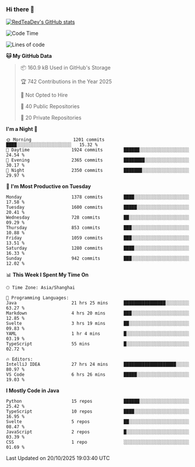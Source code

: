 ### Hi there 👋

<!--
**RedTeaDev/RedTeaDev** is a ✨ _special_ ✨ repository because its `README.md` (this file) appears on your GitHub profile.

Here are some ideas to get you started:

- 🔭 I’m currently working on ...
- 🌱 I’m currently learning ...
- 👯 I’m looking to collaborate on ...
- 🤔 I’m looking for help with ...
- 💬 Ask me about ...
- 📫 How to reach me: ...
- 😄 Pronouns: ...
- ⚡ Fun fact: ...
-->

<!--
[![wakatime](https://wakatime.com/badge/user/6b101ed0-04c0-4490-9283-eb61f2efff96.svg)](https://wakatime.com/@6b101ed0-04c0-4490-9283-eb61f2efff96)
!-->

[![RedTeaDev's GitHub stats](https://github-readme-stats.vercel.app/api?username=RedTeaDev\&include_all_commits=true)](https://github.com/anuraghazra/github-readme-stats)
<!--
[![willianrod's wakatime stats](https://github-readme-stats.vercel.app/api/wakatime?username=RedTeaDev)](https://github.com/anuraghazra/github-readme-stats)
!-->
<!--START_SECTION:waka-->
![Code Time](http://img.shields.io/badge/Code%20Time-3%2C601%20hrs-blue)

![Lines of code](https://img.shields.io/badge/From%20Hello%20World%20I%27ve%20Written-1.4%20million%20lines%20of%20code-blue)

**🐱 My GitHub Data** 

> 📦 160.9 kB Used in GitHub's Storage 
 > 
> 🏆 742 Contributions in the Year 2025
 > 
> 🚫 Not Opted to Hire
 > 
> 📜 40 Public Repositories 
 > 
> 🔑 20 Private Repositories 
 > 
**I'm a Night 🦉** 

```text
🌞 Morning                1201 commits        ████░░░░░░░░░░░░░░░░░░░░░   15.32 % 
🌆 Daytime                1924 commits        ██████░░░░░░░░░░░░░░░░░░░   24.54 % 
🌃 Evening                2365 commits        ████████░░░░░░░░░░░░░░░░░   30.17 % 
🌙 Night                  2350 commits        ███████░░░░░░░░░░░░░░░░░░   29.97 % 
```
📅 **I'm Most Productive on Tuesday** 

```text
Monday                   1378 commits        ████░░░░░░░░░░░░░░░░░░░░░   17.58 % 
Tuesday                  1600 commits        █████░░░░░░░░░░░░░░░░░░░░   20.41 % 
Wednesday                728 commits         ██░░░░░░░░░░░░░░░░░░░░░░░   09.29 % 
Thursday                 853 commits         ███░░░░░░░░░░░░░░░░░░░░░░   10.88 % 
Friday                   1059 commits        ███░░░░░░░░░░░░░░░░░░░░░░   13.51 % 
Saturday                 1280 commits        ████░░░░░░░░░░░░░░░░░░░░░   16.33 % 
Sunday                   942 commits         ███░░░░░░░░░░░░░░░░░░░░░░   12.02 % 
```


📊 **This Week I Spent My Time On** 

```text
🕑︎ Time Zone: Asia/Shanghai

💬 Programming Languages: 
Java                     21 hrs 25 mins      ████████████████░░░░░░░░░   63.27 % 
Markdown                 4 hrs 20 mins       ███░░░░░░░░░░░░░░░░░░░░░░   12.85 % 
Svelte                   3 hrs 19 mins       ██░░░░░░░░░░░░░░░░░░░░░░░   09.83 % 
YAML                     1 hr 4 mins         █░░░░░░░░░░░░░░░░░░░░░░░░   03.19 % 
TypeScript               55 mins             █░░░░░░░░░░░░░░░░░░░░░░░░   02.72 % 

🔥 Editors: 
IntelliJ IDEA            27 hrs 24 mins      ████████████████████░░░░░   80.97 % 
VS Code                  6 hrs 26 mins       █████░░░░░░░░░░░░░░░░░░░░   19.03 % 
```

**I Mostly Code in Java** 

```text
Python                   15 repos            ██████░░░░░░░░░░░░░░░░░░░   25.42 % 
TypeScript               10 repos            ████░░░░░░░░░░░░░░░░░░░░░   16.95 % 
Svelte                   5 repos             ██░░░░░░░░░░░░░░░░░░░░░░░   08.47 % 
JavaScript               2 repos             █░░░░░░░░░░░░░░░░░░░░░░░░   03.39 % 
CSS                      1 repo              ░░░░░░░░░░░░░░░░░░░░░░░░░   01.69 % 
```




 Last Updated on 20/10/2025 19:03:40 UTC
<!--END_SECTION:waka-->



